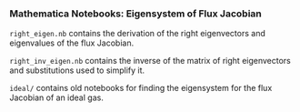 ### Mathematica Notebooks: Eigensystem of Flux Jacobian

`right_eigen.nb` contains the derivation of the right eigenvectors
and eigenvalues of the flux Jacobian.

`right_inv_eigen.nb` contains the inverse of the matrix of right eigenvectors
and substitutions used to simplify it.

`ideal/` contains old notebooks for finding the eigensystem for the flux Jacobian of an ideal gas.
